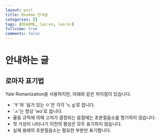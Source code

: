 ```yaml
---
layout: post
title: Readme 안내글
categories: []
tags: [README, lan:en, lan:kr]
fullview: true
comments: false
---
```


# 안내하는 글
## 로마자 표기법
Yale Romanization을 사용하지만, 아래와 같은 차이점이 있습니다.
- 'ㅸ'와 '음가 있는 ㅇ'은 각각 'v, g'로 씁니다.
- 'ㅗ'는 항상 'wo'로 씁니다.
- 율동 규칙에 의해 고저가 결정되는 음절에는 초분절음소를 명기하지 않습니다.
- 첫 거성이 나타나기 이전의 평성은 모두 표기하지 않습니다.
- 실제 용례의 초분절음소는 필요한 부분만 표기합니다.